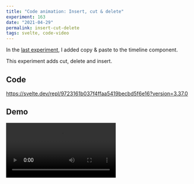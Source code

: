 ```yaml
---
title: "Code animation: Insert, cut & delete"
experiment: 163
date: "2021-04-29"
permalink: insert-cut-delete
tags: svelte, code-video
---
```


In the [last experiment](/posts/copy-paste), I added copy & paste to the timeline component.

This experiment adds cut, delete and insert.

## Code

https://svelte.dev/repl/9723161b037f4ffaa5419becbd5f6e16?version=3.37.0

## Demo

<video controls src="https://res.cloudinary.com/dzwnkx0mk/video/upload/v1619753929/1000experiments.dev/insert-cut-delete_azzzhp.mp4"/>

## Notes

- Should it support multi-select?

